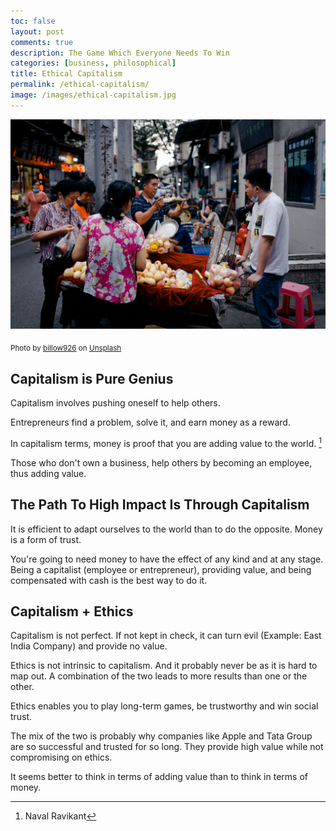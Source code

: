 ```yaml
---
toc: false
layout: post
comments: true
description: The Game Which Everyone Needs To Win
categories: [business, philosophical]
title: Ethical Capitalism
permalink: /ethical-capitalism/
image: /images/ethical-capitalism.jpg
---
```

![](/images/ethical-capitalism.jpg)

<sub>Photo by <a href="https://unsplash.com/@billow926?utm_source=unsplash&amp;utm_medium=referral&amp;utm_content=creditCopyText">billow926</a> on <a href="https://unsplash.com/s/photos/market?utm_source=unsplash&amp;utm_medium=referral&amp;utm_content=creditCopyText">Unsplash</a></sub>

## Capitalism is Pure Genius

Capitalism involves pushing oneself to help others.

Entrepreneurs find a problem, solve it, and earn money as a reward.

In capitalism terms, money is proof that you are adding value to the world. [^1]

Those who don't own a business, help others by becoming an employee, thus adding value.

## The Path To High Impact Is Through Capitalism

It is efficient to adapt ourselves to the world than to do the opposite. Money is a form of trust.

You're going to need money to have the effect of any kind and at any stage. Being a capitalist (employee or entrepreneur), providing value, and being compensated with cash is the best way to do it.

## Capitalism + Ethics

Capitalism is not perfect. If not kept in check, it can turn evil (Example: East India Company) and provide no value.

Ethics is not intrinsic to capitalism. And it probably never be as it is hard to map out. A combination of the two leads to more results than one or the other.

Ethics enables you to play long-term games, be trustworthy and win social trust.

The mix of the two is probably why companies like Apple and Tata Group are so successful and trusted for so long. They provide high value while not compromising on ethics.

It seems better to think in terms of adding value than to think in terms of money.

[^1]: Naval Ravikant